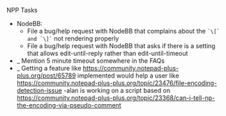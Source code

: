 NPP Tasks
- NodeBB:
  - File a bug/help request with NodeBB that complains about the `` `\[` and `\]` `` not rendering properly
  - File a bug/help request with NodeBB that asks if there is a setting that allows edit-until-reply rather than edit-until-timeout
- _ Mention 5 minute timeout somewhere in the FAQs
- _ Getting a feature like https://community.notepad-plus-plus.org/post/65789 implemented would help a user like https://community.notepad-plus-plus.org/topic/23476/file-encoding-detection-issue
  -alan is working on a script based on https://community.notepad-plus-plus.org/topic/23368/can-i-tell-np-the-encoding-via-pseudo-comment
